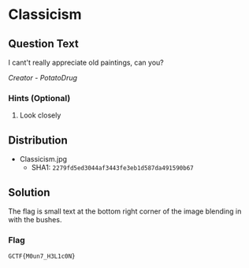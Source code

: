 # Classicism

## Question Text

I cant't really appreciate old paintings, can you?

*Creator - PotatoDrug*

### Hints (Optional)
1. Look closely

## Distribution
- Classicism.jpg
    - SHA1: `2279fd5ed3044af3443fe3eb1d587da491590b67`

## Solution
The flag is small text at the bottom right corner of the image blending in with the bushes.

### Flag
`GCTF{M0un7_H3L1c0N}`
